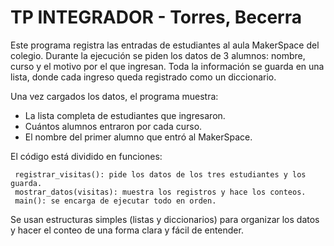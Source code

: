 # TP INTEGRADOR - Torres, Becerra
Este programa registra las entradas de estudiantes al aula MakerSpace del colegio.
Durante la ejecución se piden los datos de 3 alumnos: nombre, curso y el motivo por el que ingresan.
Toda la información se guarda en una lista, donde cada ingreso queda registrado como un diccionario.

Una vez cargados los datos, el programa muestra:
- La lista completa de estudiantes que ingresaron.
- Cuántos alumnos entraron por cada curso.
- El nombre del primer alumno que entró al MakerSpace.

El código está dividido en funciones:

     registrar_visitas(): pide los datos de los tres estudiantes y los guarda.
     mostrar_datos(visitas): muestra los registros y hace los conteos.
     main(): se encarga de ejecutar todo en orden.

Se usan estructuras simples (listas y diccionarios) para organizar los datos y hacer el conteo de una forma clara y fácil de entender.
